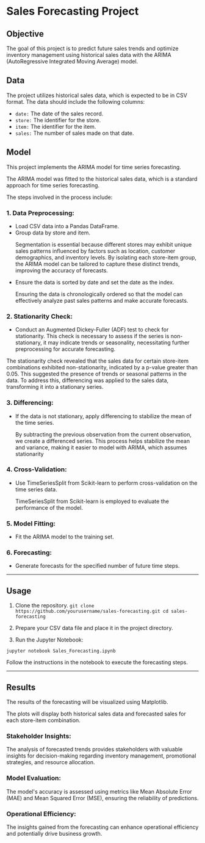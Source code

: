 # **Sales Forecasting Project**

## **Objective**

The goal of this project is to predict future sales trends and optimize inventory management using historical sales data with the ARIMA (AutoRegressive Integrated Moving Average) model.

## **Data**
The project utilizes historical sales data, which is expected to be in CSV format. The data should include the following columns:

+ `date:` The date of the sales record.
+ `store:` The identifier for the store.
+ `item:` The identifier for the item.
+ `sales:` The number of sales made on that date.

## **Model**
<p>This project implements the ARIMA model for time series forecasting.</p> 
<p>The ARIMA model was fitted to the historical sales data, which is a standard approach for time series forecasting.</p>
<p>The steps involved in the process include:</p>

### **1. Data Preprocessing:**

+ Load CSV data into a Pandas DataFrame.
+ Group data by store and item.
  <p>Segmentation is essential because different stores may exhibit unique sales patterns influenced by factors such as location, customer demographics, and inventory levels. By isolating each store-item group, the ARIMA model can be tailored to capture these distinct trends, improving the accuracy of forecasts.</p>
+ Ensure the data is sorted by date and set the date as the index.
  <p>Ensuring the data is chronologically ordered so that the model can effectively analyze past sales patterns and make accurate forecasts.</p>
### 2. Stationarity Check:
+ <p>Conduct an Augmented Dickey-Fuller (ADF) test to check for stationarity. This check is necessary to assess if the series is non-stationary, it may indicate trends or seasonality, necessitating further preprocessing for accurate forecasting.</p>

The stationarity check revealed that the sales data for certain store-item combinations exhibited non-stationarity, indicated by a p-value greater than 0.05. This suggested the presence of trends or seasonal patterns in the data. To address this, differencing was applied to the sales data, transforming it into a stationary series.
### 3. Differencing:

+ If the data is not stationary, apply differencing to stabilize the mean of the time series.
  <p>By subtracting the previous observation from the current observation, we create a differenced series. This process helps stabilize the mean and variance, making it easier to model with ARIMA, which assumes stationarity</p>
### 4. Cross-Validation:

+ Use TimeSeriesSplit from Scikit-learn to perform cross-validation on the time series data.
  <p>TimeSeriesSplit from Scikit-learn is employed to evaluate the performance of the model.</p>
### 5. Model Fitting:

+ Fit the ARIMA model to the training set.
### 6. Forecasting:

+ Generate forecasts for the specified number of future time steps.
___
## Usage
1. Clone the repository. `git clone https://github.com/yourusername/sales-forecasting.git
cd sales-forecasting`

2. Prepare your CSV data file and place it in the project directory.

3. Run the Jupyter Notebook:

`jupyter notebook Sales_Forecasting.ipynb`
<p>Follow the instructions in the notebook to execute the forecasting steps.</p>

___
## Results
<p>The results of the forecasting will be visualized using Matplotlib.</p> <p>The plots will display both historical sales data and forecasted sales for each store-item combination.</p> 

### Stakeholder Insights:

The analysis of forecasted trends provides stakeholders with valuable insights for decision-making regarding inventory management, promotional strategies, and resource allocation.
### Model Evaluation:

The model's accuracy is assessed using metrics like Mean Absolute Error (MAE) and Mean Squared Error (MSE), ensuring the reliability of predictions.
### Operational Efficiency:

The insights gained from the forecasting can enhance operational efficiency and potentially drive business growth.


